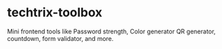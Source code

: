# techtrix-toolbox
Mini frontend tools like Password strength, Color generator QR generator, countdown, form validator, and more.
